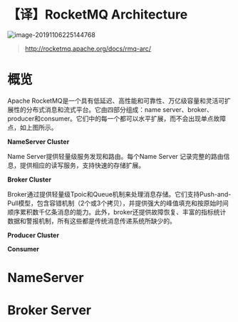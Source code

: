 #  【译】RocketMQ Architecture

![image-20191106225144768](https://tva1.sinaimg.cn/large/006y8mN6ly1g8opidy0q5j30kx08vdgz.jpg)

> http://rocketmq.apache.org/docs/rmq-arc/

# 概览

Apache RocketMQ是一个具有低延迟、高性能和可靠性、万亿级容量和灵活可扩展性的分布式消息和流式平台。它由四部分组成：name server、broker、producer和consumer。它们中的每一个都可以水平扩展，而不会出现单点故障点，如上图所示。

**NameServer Cluster**

Name Server提供轻量级服务发现和路由。每个Name Server 记录完整的路由信息，提供相应的读写服务，支持快速的存储扩展。

**Broker Cluster**

Broker通过提供轻量级Tpoic和Queue机制来处理消息存储。它们支持Push-and-Pull模型，包含容错机制（2个或3个拷贝），并提供强大的峰值填充和按原始时间顺序累积数千亿条消息的能力。此外，broker还提供故障恢复、丰富的指标统计数据和警报机制，所有这些都是传统消息传递系统所缺少的。

**Producer Cluster**



**Consumer**



# NameServer



# Broker Server